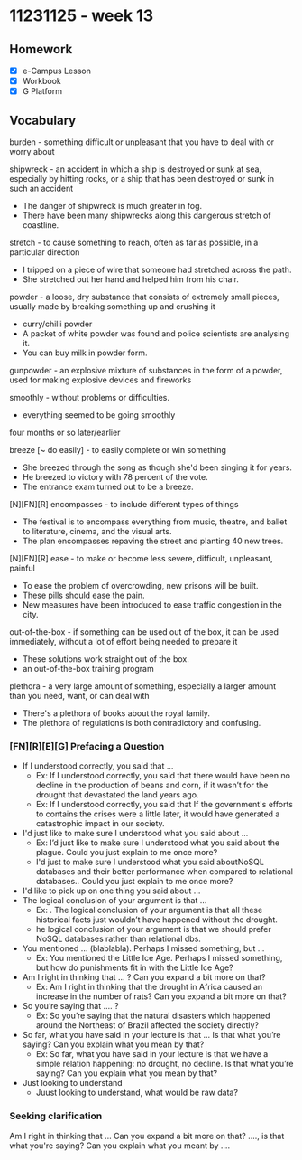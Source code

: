 # 11231125 - week 13
## Homework
- [X] e-Campus Lesson
- [X] Workbook
- [X] G Platform

## Vocabulary

burden - something difficult or unpleasant that you have to deal with or worry about

shipwreck - an accident in which a ship is destroyed or sunk at sea, especially by hitting rocks, or a ship that has been destroyed or sunk in such an accident
- The danger of shipwreck is much greater in fog.
- There have been many shipwrecks along this dangerous stretch of coastline.

stretch - to cause something to reach, often as far as possible, in a particular direction
- I tripped on a piece of wire that someone had stretched across the path.
- She stretched out her hand and helped him from his chair.

powder - a loose, dry substance that consists of extremely small pieces, usually made by breaking something up and crushing it
- curry/chilli powder
- A packet of white powder was found and police scientists are analysing it.
- You can buy milk in powder form.

gunpowder - an explosive mixture of substances in the form of a powder, used for making explosive devices and fireworks

smoothly - without problems or difficulties.
- everything seemed to be going smoothly

four months or so later/earlier

breeze [~ do easily] - to easily complete or win something
- She breezed through the song as though she'd been singing it for years.
- He breezed to victory with 78 percent of the vote.
- The entrance exam turned out to be a breeze.

[N][FN][R] encompasses - to include different types of things
- The festival is to encompass everything from music, theatre, and ballet to literature, cinema, and the visual arts.
- The plan encompasses repaving the street and planting 40 new trees.
  
[N][FN][R] ease - to make or become less severe, difficult, unpleasant, painful
- To ease the problem of overcrowding, new prisons will be built.
- These pills should ease the pain.  
- New measures have been introduced to ease traffic congestion in the city.
  
out-of-the-box - if something can be used out of the box, it can be used immediately, without a lot of effort being needed to prepare it
- These solutions work straight out of the box.
- an out-of-the-box training program
  
plethora - a very large amount of something, especially a larger amount than you need, want, or can deal with
- There's a plethora of books about the royal family.
- The plethora of regulations is both contradictory and confusing.

### [FN][R][E][G] Prefacing a Question 
- If I understood correctly, you said that ...
	- Ex: If I understood correctly, you said that there would have been no decline in the production of beans and corn, if it wasn’t for the drought that devastated the land years ago.
	- Ex: If I understood correctly, you said that If the government's efforts to contains the crises were a little later, it would have generated a catastrophic impact in our society.
- I'd just like to make sure I understood what you said about ...
	- Ex: I’d just like to make sure I understood what you said about the plague. Could you just explain to me once more?
	- I'd just to make sure I understood what you said aboutNoSQL databases and their better performance when compared to relational databases.. Could you just explain to me once more?
- I'd like to pick up on one thing you said about ...
- The logical conclusion of your argument is that ...
	- Ex: . The logical conclusion of your argument is that all these historical facts just wouldn’t have happened without the drought.
	- he logical conclusion of your argument is that we should prefer NoSQL databases rather than relational dbs.
- You mentioned ... (blablabla). Perhaps I missed something, but ...
	- Ex:  You mentioned the Little Ice Age. Perhaps I missed something, but how do punishments fit in with the Little Ice Age? 
- Am I right in thinking that ... ? Can you expand a bit more on that?
	- Ex: Am I right in thinking that the drought in Africa caused an increase in the number of rats? Can you expand a bit more on that? 
- So you’re saying that .... ?
	- Ex: So you’re saying that the natural disasters which happened around the Northeast of Brazil affected the society directly?
-  So far, what you have said in your lecture is that ... Is that what you’re saying? Can you explain what you mean by that? 
	- Ex: So far, what you have said in your lecture is that we have a simple relation happening: no drought, no decline. Is that what you’re saying? Can you explain what you mean by that?
- Just looking to understand
	- Juust looking to understand, what would be raw data?
 
### Seeking clarification
Am I right in thinking that ...
Can you expand a bit more on that?
...., is that what you're saying?
Can you explain what you meant by ....

